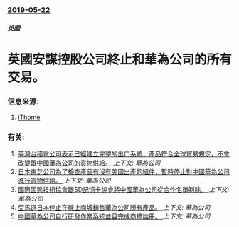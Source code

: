 ### [2019-05-22](/news/2019/05/22/index.md)

##### 英國
# 英國安謀控股公司終止和華為公司的所有交易。 




### 信息来源:

1. [iThome](https://ithome.com.tw/news/130835)

### 有关:

1. [臺灣台積電公司表示已經建立完整的出口系統，產品符合全球貿易規定，不會改變跟中國華為公司的貨物供給。 ](/news/2019/05/23/臺灣台積電公司表示已經建立完整的出口系統-產品符合全球貿易規定-不會改變跟中國華為公司的貨物供給.md) _上下文: 華為公司_
2. [日本東芝公司為了檢查產品有沒有美國出產的組件，暫時停止對中國華為公司進行貨物供給。 ](/news/2019/05/23/日本東芝公司為了檢查產品有沒有美國出產的組件-暫時停止對中國華為公司進行貨物供給.md) _上下文: 華為公司_
3. [國際固態技術協會跟SD記憶卡協會將中國華為公司從合作名單剃除。 ](/news/2019/05/23/國際固態技術協會跟SD記憶卡協會將中國華為公司從合作名單剃除.md) _上下文: 華為公司_
4. [亞馬遜日本停止在線上商城銷售華為公司所有產品。 ](/news/2019/05/23/亞馬遜日本停止在線上商城銷售華為公司所有產品.md) _上下文: 華為公司_
5. [中國華為公司自行研發作業系統並且完成商標註冊。 ](/news/2019/05/23/中國華為公司自行研發作業系統並且完成商標註冊.md) _上下文: 華為公司_
